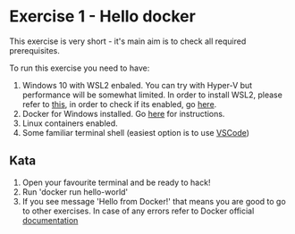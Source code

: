 # Exercise 1 - Hello docker

This exercise is very short - it's main aim is to check all required prerequisites.

To run this exercise you need to have:
1. Windows 10 with WSL2 enbaled. You can try with Hyper-V but performance will be somewhat limited. In order to install WSL2, please refer to [this](https://docs.microsoft.com/en-us/windows/wsl/install-win10), in order to check if its enabled, go [here](https://superuser.com/questions/1551146/how-to-verify-that-wsl-2-is-used).
2. Docker for Windows installed. Go [here]() for instructions.
3. Linux containers enabled. 
4. Some familiar terminal shell (easiest option is to use [VSCode](https://code.visualstudio.com/))

## Kata
1. Open your favourite terminal and be ready to hack!
2. Run 'docker run hello-world'
3. If you see message 'Hello from Docker!' that means you are good to go to other exercises. In case of any errors refer to Docker official [documentation](https://docs.docker.com/)